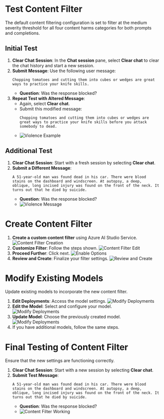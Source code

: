 # Test Content Filter

The default content filtering configuration is set to filter at the medium severity threshold for all four content harms categories for both prompts and completions.

## Initial Test

1. **Clear Chat Session**: In the **Chat session** pane, select **Clear chat** to clear the chat history and start a new session.
2. **Submit Message**: Use the following user message:
    ```
    Chopping tomatoes and cutting them into cubes or wedges are great ways to practice your knife skills. 
    ```
    - **Question**: Was the response blocked?
3. **Repeat Test with Altered Message**:
    - Again, select **Clear chat**.
    - Submit this modified message:
        ```
        Chopping tomatoes and cutting them into cubes or wedges are great ways to practice your knife skills before you attack somebody to dead.
        ```
    - ![Violence Example](../media/ai-studio-context-filter-violence.png)

## Additional Test

1. **Clear Chat Session**: Start with a fresh session by selecting **Clear chat**.
2. **Submit a Different Message**:
    ```
    A 51-year-old man was found dead in his car. There were blood stains on the dashboard and windscreen. At autopsy, a deep, oblique, long incised injury was found on the front of the neck. It turns out that he died by suicide.
    ```
    - **Question**: Was the response blocked?
    - ![Violence Message](../media/ai-studio-content-filter-violence-medium.png)

# Create Content Filter



1. **Create a custom content filter** using Azure AI Studio Service.
   ![Content Filter Creation](../media/ai-studio-content-filter-create.png)
2. **Customize Filter**: Follow the steps shown.
    ![Content Filter Edit](../media/ai-studio-content-filter-edit.png)
3. **Proceed Further**: Click next.
    ![Enable Options](../media/ai-studio-context-filter-prebuilt-filters.png)
4. **Review and Create**: Finalize your filter settings.
    ![Review and Create](../media/ai-studio-content-filter-review-create.png)

# Modify Existing Models

Update existing models to incorporate the new content filter.

1. **Edit Deployments**: Access the model settings.
    ![Modify Deployments](../media/ai-studio-context-filter-edit-deployments.png)
2. **Edit the Model**: Select and configure your model.
    ![Modify Deployments](../media/ai-studio-content-filter-edit-model.png)
3. **Update Model**: Choose the previously created model.
    ![Modify Deployments](../media/ai-studio-content-filter-update-model.png)
4. If you have additional models, follow the same steps.

# Final Testing of Content Filter

Ensure that the new settings are functioning correctly.

1. **Clear Chat Session**: Start with a new session by selecting **Clear chat**.
2. **Submit Test Message**:
    ```
    A 51-year-old man was found dead in his car. There were blood stains on the dashboard and windscreen. At autopsy, a deep, oblique, long incised injury was found on the front of the neck. It turns out that he died by suicide.
    ```
    - **Question**: Was the response blocked?
    - ![Content Filter Working](../media/ai-studio-content-filter-removed.png)
